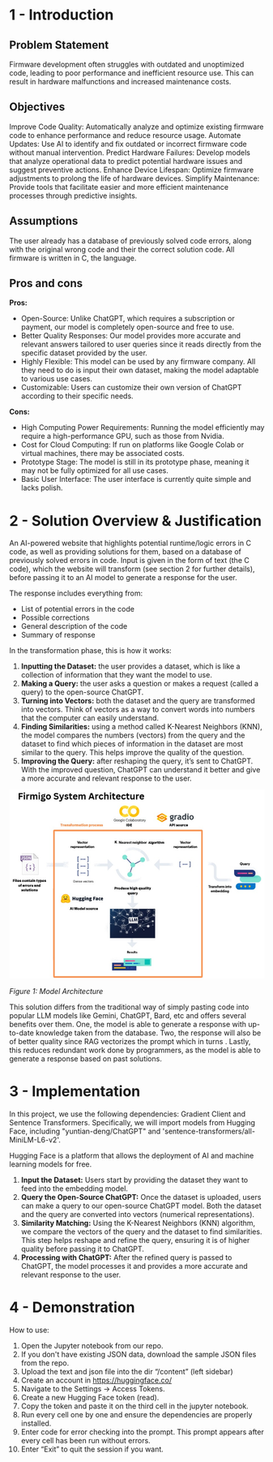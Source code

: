 # 1 - Introduction
## Problem Statement
Firmware development often struggles with outdated and unoptimized code, leading to poor performance and inefficient resource use. This can result in hardware malfunctions and increased maintenance costs.
## Objectives
Improve Code Quality: Automatically analyze and optimize existing firmware code to enhance performance and reduce resource usage.
Automate Updates: Use AI to identify and fix outdated or incorrect firmware code without manual intervention.
Predict Hardware Failures: Develop models that analyze operational data to predict potential hardware issues and suggest preventive actions.
Enhance Device Lifespan: Optimize firmware adjustments to prolong the life of hardware devices.
Simplify Maintenance: Provide tools that facilitate easier and more efficient maintenance processes through predictive insights.
## Assumptions
The user already has a database of previously solved code errors, along with the original wrong code and their the correct solution code.
All firmware is written in C, the language.
## Pros and cons
**Pros:**
- Open-Source: Unlike ChatGPT, which requires a subscription or payment, our model is completely open-source and free to use.
- Better Quality Responses: Our model provides more accurate and relevant answers tailored to user queries since it reads directly from the specific dataset provided by the user.
- Highly Flexible: This model can be used by any firmware company. All they need to do is input their own dataset, making the model adaptable to various use cases.
- Customizable: Users can customize their own version of ChatGPT according to their specific needs.

**Cons:**
- High Computing Power Requirements: Running the model efficiently may require a high-performance GPU, such as those from Nvidia.
- Cost for Cloud Computing: If run on platforms like Google Colab or virtual machines, there may be associated costs.
- Prototype Stage: The model is still in its prototype phase, meaning it may not be fully optimized for all use cases.
- Basic User Interface: The user interface is currently quite simple and lacks polish.
# 2 - Solution Overview & Justification

An AI-powered website that highlights potential runtime/logic errors in C code, as well as providing solutions for them, based on a database of previously solved errors in code. Input is given in the form of text (the C code), which the website will transform (see section 2 for further details), before passing it to an AI model to generate a response for the user.

The response includes everything from:
- List of potential errors in the code
- Possible corrections
- General description of the code
- Summary of response

In the transformation phase, this is how it works:
1. **Inputting the Dataset:** the user provides a dataset, which is like a collection of information that they want the model to use.
2. **Making a Query:** the user asks a question or makes a request (called a query) to the open-source ChatGPT.
3. **Turning into Vectors:** both the dataset and the query are transformed into vectors. Think of vectors as a way to convert words into numbers that the computer can easily understand.
4. **Finding Similarities:** using a method called K-Nearest Neighbors (KNN), the model compares the numbers (vectors) from the query and the dataset to find which pieces of information in the dataset are most similar to the query. This helps improve the quality of the question.
5. **Improving the Query:** after reshaping the query, it’s sent to ChatGPT. With the improved question, ChatGPT can understand it better and give a more accurate and relevant response to the user.

![model architecture](https://github.com/zayedrmdn/AI-RAG/blob/main/assets/System-Architecture.jpeg?raw=true)

_Figure 1: Model Architecture_

This solution differs from the traditional way of simply pasting code into popular LLM models like Gemini, ChatGPT, Bard, etc and offers several benefits over them. One, the model is able to generate a response with up-to-date knowledge taken from the database. Two, the response will also be of better quality since RAG vectorizes the prompt which in turns . Lastly, this reduces redundant work done by programmers, as the model is able to generate a response based on past solutions.

# 3 - Implementation
In this project, we use the following dependencies: Gradient Client and Sentence Transformers. Specifically, we will import models from Hugging Face, including "yuntian-deng/ChatGPT" and 'sentence-transformers/all-MiniLM-L6-v2'. 

Hugging Face is a platform that allows the deployment of AI and machine learning models for free.
1. **Input the Dataset:** Users start by providing the dataset they want to feed into the embedding model.
2. **Query the Open-Source ChatGPT:** Once the dataset is uploaded, users can make a query to our open-source ChatGPT model. Both the dataset and the query are converted into vectors (numerical representations).
3. **Similarity Matching:** Using the K-Nearest Neighbors (KNN) algorithm, we compare the vectors of the query and the dataset to find similarities. This step helps reshape and refine the query, ensuring it is of higher quality before passing it to ChatGPT.
4. **Processing with ChatGPT:** After the refined query is passed to ChatGPT, the model processes it and provides a more accurate and relevant response to the user.

# 4 - Demonstration
How to use:
1. Open the Jupyter notebook from our repo.
2. If you don't have existing JSON data, download the sample JSON files from the repo.
3. Upload the text and json file into the dir “/content” (left sidebar)
4. Create an account in https://huggingface.co/
5. Navigate to the Settings -> Access Tokens.
6. Create a new Hugging Face token (read).
7. Copy the token and paste it on the third cell in the jupyter notebook.
8. Run every cell one by one and ensure the dependencies are properly installed.
9. Enter code for error checking into the prompt. This prompt appears after every cell has been run without errors.
10. Enter “Exit” to quit the session if you want.
